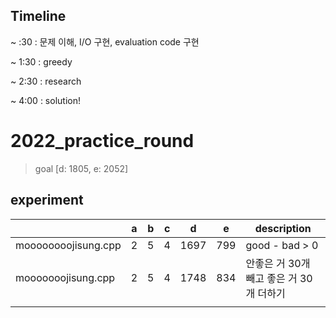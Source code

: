 ## Timeline

~ :30 : 문제 이해, I/O 구현, evaluation code 구현

~ 1:30 : greedy

~ 2:30 : research

~ 4:00 : solution!

# 2022_practice_round

> goal [d: 1805, e: 2052]

## experiment

|                     | a   | b   | c   | d    | e   | description                             |
| ------------------- | --- | --- | --- | ---- | --- | --------------------------------------- |
| moooooooojisung.cpp | 2   | 5   | 4   | 1697 | 799 | good - bad > 0                          |
| mooooooojisung.cpp  | 2   | 5   | 4   | 1748 | 834 | 안좋은 거 30개 빼고 좋은 거 30개 더하기 |
|                     |     |     |     |      |     |                                         |
